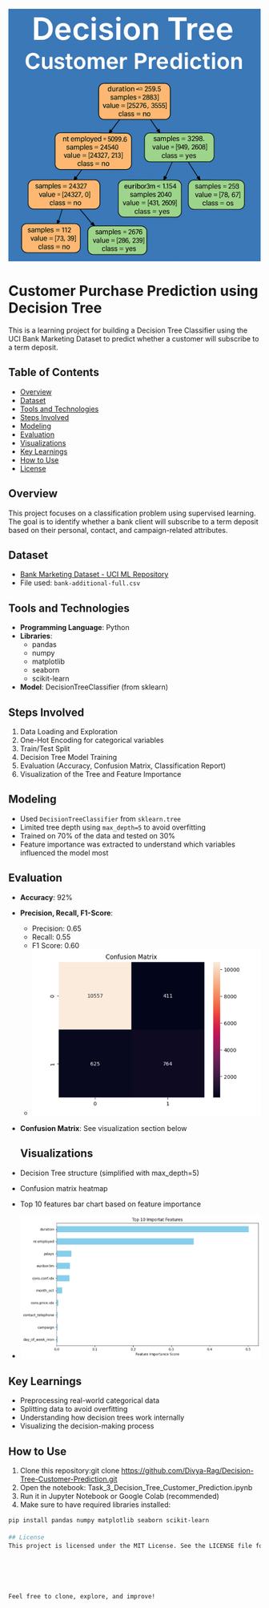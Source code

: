 ![Project Banner](./Repo_Banner.png)

#  Customer Purchase Prediction using Decision Tree
This is a learning project for building a Decision Tree Classifier using the UCI Bank Marketing Dataset to predict whether a customer will subscribe to a term deposit.

##  Table of Contents
- [Overview](#overview)
- [Dataset](#dataset)
- [Tools and Technologies](#tools-and-technologies)
- [Steps Involved](#steps-involved)
- [Modeling](#modeling)
- [Evaluation](#evaluation)
- [Visualizations](#visualizations)
- [Key Learnings](#key-learnings)
- [How to Use](#how-to-use)
- [License](#license)

##  Overview
This project focuses on a classification problem using supervised learning. The goal is to identify whether a bank client will subscribe to a term deposit based on their personal, contact, and campaign-related attributes.


##  Dataset
- [Bank Marketing Dataset - UCI ML Repository](https://archive.ics.uci.edu/ml/datasets/bank+marketing)
- File used: `bank-additional-full.csv`

##  Tools and Technologies

- **Programming Language**: Python
- **Libraries**: 
  - pandas
  - numpy
  - matplotlib
  - seaborn
  - scikit-learn
- **Model**: DecisionTreeClassifier (from sklearn)

##  Steps Involved
1. Data Loading and Exploration
2. One-Hot Encoding for categorical variables
3. Train/Test Split
4. Decision Tree Model Training
5. Evaluation (Accuracy, Confusion Matrix, Classification Report)
6. Visualization of the Tree and Feature Importance

##  Modeling

- Used `DecisionTreeClassifier` from `sklearn.tree`
- Limited tree depth using `max_depth=5` to avoid overfitting
- Trained on 70% of the data and tested on 30%
- Feature importance was extracted to understand which variables influenced the model most

##  Evaluation

- **Accuracy**: 92%
- **Precision, Recall, F1-Score**:
  - Precision: 0.65
  - Recall: 0.55
  - F1 Score: 0.60
  - ![Confusion Matrix](./confusion_matrix.png)
- **Confusion Matrix**: See visualization section below

  ##  Visualizations
- Decision Tree structure (simplified with max_depth=5)
- Confusion matrix heatmap
- Top 10 features bar chart based on feature importance
- ![Feature Importance](./feature_importance.png)
  
##  Key Learnings
- Preprocessing real-world categorical data
- Splitting data to avoid overfitting
- Understanding how decision trees work internally
- Visualizing the decision-making process

##  How to Use
1. Clone this repository:git clone https://github.com/Divya-Rag/Decision-Tree-Customer-Prediction.git
2. Open the notebook:
Task_3_Decision_Tree_Customer_Prediction.ipynb
3. Run it in Jupyter Notebook or Google Colab (recommended)
4. Make sure to have required libraries installed:
```bash
pip install pandas numpy matplotlib seaborn scikit-learn

## License
This project is licensed under the MIT License. See the LICENSE file for details.





Feel free to clone, explore, and improve!

